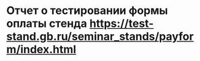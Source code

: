 # Отчет о тестировании формы оплаты стенда https://test-stand.gb.ru/seminar_stands/payform/index.html
